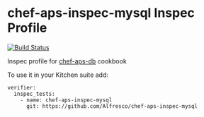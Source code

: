 # chef-aps-inspec-mysql Inspec Profile
[![Build Status](https://travis-ci.org/Alfresco/chef-aps-inspec-mysql.svg)](https://travis-ci.org/Alfresco/chef-aps-inspec-mysql?branch=master)

Inspec profile for [chef-aps-db](https://github.com/Alfresco/chef-aps-db) cookbook

To use it in your Kitchen suite add:

```
verifier:
  inspec_tests:
    - name: chef-aps-inspec-mysql
      git: https://github.com/Alfresco/chef-aps-inspec-mysql
```

